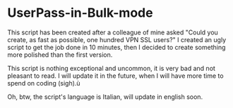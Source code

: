 # UserPass-in-Bulk-mode
 
This script has been created after a colleague of mine asked "Could you create, as fast as possible, one hundred VPN SSL users?"
I created an ugly script to get the job done in 10 minutes, then I decided to create something more polished than the first version. 

This script is nothing exceptional and uncommon, it is very bad and not pleasant to read. 
I will update it in the future, when I will have more time to spend on coding (sigh).ù


Oh, btw, the script's language is Italian, will update in english soon.
